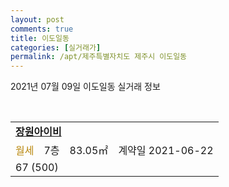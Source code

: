 ```yaml
---
layout: post
comments: true
title: 이도일동
categories: [실거래가]
permalink: /apt/제주특별자치도 제주시 이도일동
---
```


2021년 07월 09일 이도일동 실거래 정보

<script type="text/javascript">
  google.charts.load('current', {'packages':['corechart']});
  google.charts.setOnLoadCallback(drawChart);

  function drawChart() {
    var data = google.visualization.arrayToDataTable([['거래일', '매매', '전월세', '전매'], ['20-07', 2, 0, 0], ['20-08', 2, 1, 0], ['20-09', 1, 0, 0], ['20-10', 3, 1, 0], ['20-11', 5, 2, 0], ['20-12', 3, 2, 0], ['21-01', 2, 1, 0], ['21-02', 0, 1, 0], ['21-03', 5, 1, 0], ['21-04', 2, 1, 0], ['21-05', 2, 1, 0], ['21-06', 3, 1, 0]]);

    var options = {
      title: '최근 1년간 유형별 거래량 추이',
      legend: { position: 'bottom' }
    };

    var chart = new google.visualization.LineChart(document.getElementById('columnchart_material'));
    chart.draw(data, (options));년간 
  }
</script>

<div id="columnchart_material" style="width: 95%; margin-left: -35px; display: block"></div>
<br>
<table>
  <tr>
    <td colspan="4" style="font-weight: bold;"><a href="https://search.naver.com/search.naver?query=이도일동 장원아이비">장원아이비</a></td>
  </tr>
    
  <tr>
    <td><a style="color: darkgoldenrod">월세</a></td>
    <td>7층</td>
    <td>83.05㎡</td>
    <td>계약일 2021-06-22</td>
  </tr>
  <tr>
    <td colspan="4">67 (500)</td>
  </tr>
    
</table>
    